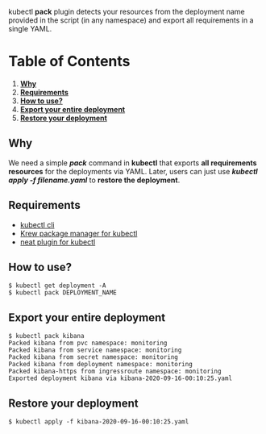 kubectl **pack** plugin detects your resources from the deployment name provided in the script (in any namespace) and export all requirements in a single YAML. 

# Table of Contents
1. [**Why**](#why)
2. [**Requirements**](#requirements)
3. [**How to use?**](#how-to-use)
4. [**Export your entire deployment**](#export-your-entire-deployment)
5. [**Restore your deployment**](#restore-your-deployment)

## **Why**
We need a simple ***pack*** command in **kubectl** that exports **all requirements resources** for the deployments via YAML.
Later, users can just use ***kubectl apply -f filename.yaml*** to **restore the deployment**.

## **Requirements**  
- [kubectl cli](https://github.com/kubernetes/kubectl)  
- [Krew package manager for kubectl](https://github.com/kubernetes-sigs/krew)      
- [neat plugin for kubectl](https://github.com/itaysk/kubectl-neat)  

## **How to use?**
  ```
  $ kubectl get deployment -A
  $ kubectl pack DEPLOYMENT_NAME
  ```
  
## **Export your entire deployment**  
  ```
  $ kubectl pack kibana
  Packed kibana from pvc namespace: monitoring  
  Packed kibana from service namespace: monitoring  
  Packed kibana from secret namespace: monitoring  
  Packed kibana from deployment namespace: monitoring  
  Packed kibana-https from ingressroute namespace: monitoring  
  Exported deployment kibana via kibana-2020-09-16-00:10:25.yaml
  ```

## **Restore your deployment**
  ```
  $ kubectl apply -f kibana-2020-09-16-00:10:25.yaml
  ```

